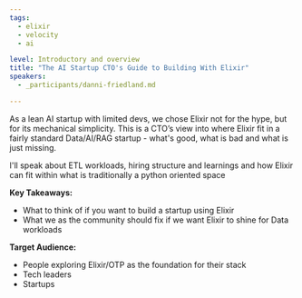```yaml
---
tags: 
  - elixir
  - velocity
  - ai

level: Introductory and overview
title: "The AI Startup CTO's Guide to Building With Elixir"
speakers: 
  - _participants/danni-friedland.md

---
```

As a lean AI startup with limited devs, we chose Elixir not for the hype, but for its mechanical simplicity. This is a CTO’s view into where Elixir fit in a fairly standard Data/AI/RAG startup - what's good, what is bad and what is just missing.

I'll speak about ETL workloads, hiring structure and learnings and how Elixir can fit within what is traditionally a python oriented space

**Key Takeaways:**

- What to think of if you want to build a startup using Elixir
- What we as the community should fix if we want Elixir to shine for Data workloads

**Target Audience:**

- People exploring Elixir/OTP as the foundation for their stack
- Tech leaders
- Startups
